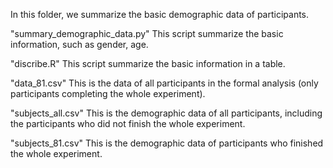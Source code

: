 In this folder, we summarize the basic demographic data of participants.

"summary_demographic_data.py"
This script summarize the basic information, such as gender, age.

"discribe.R"
This script summarize the basic information in a table.

"data_81.csv"
This is the data of all participants in the formal analysis (only participants completing the whole experiment).

"subjects_all.csv"
This is the demographic data of all participants, including the participants who did not finish the whole experiment.

"subjects_81.csv"
This is the demographic data of participants who finished the whole experiment.










